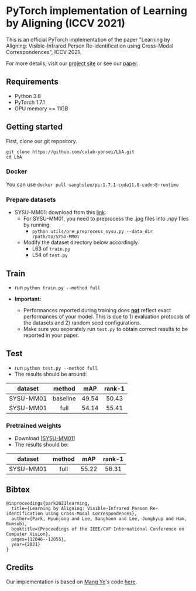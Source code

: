 # PyTorch implementation of Learning by Aligning (ICCV 2021)

This is an official PyTorch implementation of the paper "Learning by Aligning: Visible-Infrared Person Re-identification using Cross-Modal Correspondences", ICCV 2021.

For more details, visit our [project site](https://cvlab.yonsei.ac.kr/projects/LbA/) or see our [paper](https://arxiv.org/abs/2108.07422).

## Requirements
* Python 3.8<br>
* PyTorch 1.7.1<br>
* GPU memory >= 11GB<br>

## Getting started
First, clone our git repository.<br>
```
git clone https://github.com/cvlab-yonsei/LbA.git
cd LbA
```

### Docker
You can use `docker pull sanghslee/ps:1.7.1-cuda11.0-cudnn8-runtime`<br>

### Prepare datasets
* SYSU-MM01: download from this [link](http://isee.sysu.edu.cn/project/RGBIRReID.htm).<br>
    * For SYSU-MM01, you need to preprocess the .jpg files into .npy files by running:<br>
        * `python utils/pre_preprocess_sysu.py --data_dir /path/to/SYSU-MM01`<br>
    * Modify the dataset directory below accordingly.<br>
        * L63 of `train.py`<br>
        * L54 of `test.py`<br>

## Train
* run `python train.py --method full`<br>

* **Important:**
    * Performances reported during training does <ins>**not**</ins> reflect exact performances of your model. This is due to 1) evaluation protocols of the datasets and 2) random seed configurations.<br>
    * Make sure you seperately run `test.py` to obtain correct results to be reported in your paper.<br>

## Test
* run `python test.py --method full`<br>
* The results should be around: <br>

| dataset | method | mAP | rank-1 |
| :---: | :---: | :---: | :---: |
| SYSU-MM01 | baseline | 49.54 | 50.43 |
| SYSU-MM01 | full | 54.14 | 55.41 |

### Pretrained weights
* Download [[SYSU-MM01](https://github.com/cvlab-yonsei/LbA/releases/download/v1.0/sysu_pretrained.t)]<br>
* The results should be: <br>

| dataset | method | mAP | rank-1 |
| :---: | :---: | :---: | :---: |
| SYSU-MM01 | full | 55.22 | 56.31 |

## Bibtex
```
@inproceedings{park2021learning,
  title={Learning by Aligning: Visible-Infrared Person Re-identification using Cross-Modal Correspondences},
  author={Park, Hyunjong and Lee, Sanghoon and Lee, Junghyup and Ham, Bumsub},
  booktitle={Proceedings of the IEEE/CVF International Conference on Computer Vision},
  pages={12046--12055},
  year={2021}
}
```

## Credits
Our implementation is based on [Mang Ye](https://www.comp.hkbu.edu.hk/~mangye/)'s code [here](https://github.com/mangye16/Cross-Modal-Re-ID-baseline). 